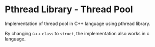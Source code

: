 # Pthread Library - Thread Pool

Implementation of thread pool in C++ language using pthread library.

By changing c++ `class` to `struct`, the implementation also works in c language.
